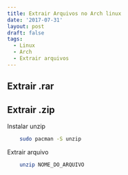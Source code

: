 ```yaml
---
title: Extrair Arquivos no Arch linux
date: '2017-07-31'
layout: post
draft: false
tags:
  - Linux
  - Arch
  - Extrair arquivos
---
```


## Extrair .rar

## Extrair .zip

Instalar unzip
```bash
    sudo pacman -S unzip
```

Extrair arquivo
```bash
    unzip NOME_DO_ARQUIVO
```
